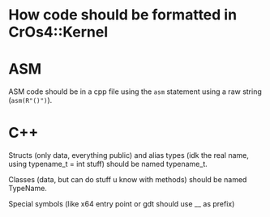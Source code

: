 # How code should be formatted in CrOs4::Kernel
# ASM
ASM code should be in a cpp file using the `asm` statement using a raw string (`asm(R"()")`). 

# C++
Structs (only data, everything public) and alias types (idk the real name, using typename_t = int stuff) should be named typename_t.

Classes (data, but can do stuff u know with methods) should be named TypeName.

Special symbols (like x64 entry point or gdt should use __ as prefix)
